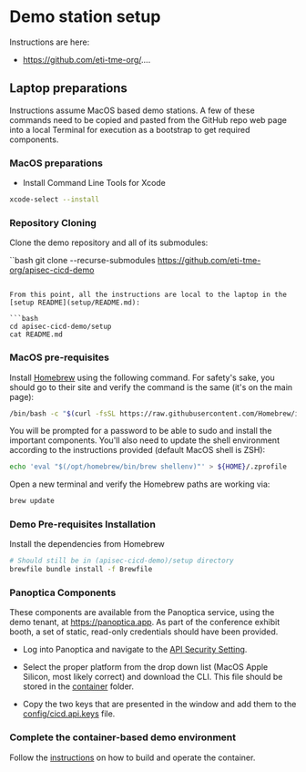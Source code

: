 # Demo station setup

Instructions are here:
- https://github.com/eti-tme-org/....

## Laptop preparations

Instructions assume MacOS based demo stations.  A few of these commands need to be copied and pasted from the GitHub repo web page into a local Terminal for execution as a bootstrap to get required components.

### MacOS preparations

- Install Command Line Tools for Xcode

```bash
xcode-select --install
```

### Repository Cloning

Clone the demo repository and all of its submodules:

``bash
git clone --recurse-submodules https://github.com/eti-tme-org/apisec-cicd-demo
```

From this point, all the instructions are local to the laptop in the [setup README](setup/README.md):

```bash
cd apisec-cicd-demo/setup
cat README.md
```

### MacOS pre-requisites

Install [Homebrew](https://brew.sh) using the following command. For safety's sake, you should go to their site and verify the command is the same (it's on the main page):

```bash
/bin/bash -c "$(curl -fsSL https://raw.githubusercontent.com/Homebrew/install/HEAD/install.sh)"
```

You will be prompted for a password to be able to sudo and install the important components.  You'll also need to update the shell environment according to the instructions provided (default MacOS shell is ZSH):

```bash
echo 'eval "$(/opt/homebrew/bin/brew shellenv)"' > ${HOME}/.zprofile
```

Open a new terminal and verify the Homebrew paths are working via:

```bash
brew update
```

### Demo Pre-requisites Installation

Install the dependencies from Homebrew

```bash
# Should still be in (apisec-cicd-demo)/setup directory
brewfile bundle install -f Brewfile
```

### Panoptica Components

These components are available from the Panoptica service, using the demo tenant, at https://panoptica.app. As part of the conference exhibit booth, a set of static, read-only credentials should have been provided.

- Log into Panoptica and navigate to the [API Security Setting](https://console.panoptica.app/settings/api_sec).

- Select the proper platform from the drop down list (MacOS Apple Silicon, most likely correct) and download the CLI. This file should be stored in the [container](../container/) folder.

- Copy the two keys that are presented in the window and add them to the [config/cicd.api.keys](../config/cicd.api.keys) file.

### Complete the container-based demo environment

Follow the [instructions](../container/README.md) on how to build and operate the container.
